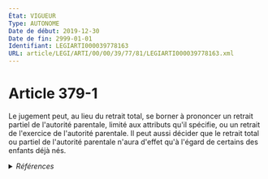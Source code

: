 ```yaml
---
État: VIGUEUR
Type: AUTONOME
Date de début: 2019-12-30
Date de fin: 2999-01-01
Identifiant: LEGIARTI000039778163
URL: article/LEGI/ARTI/00/00/39/77/81/LEGIARTI000039778163.xml
---
```


<h1>Article 379-1</h1>

Le jugement peut, au lieu du retrait total, se borner à prononcer un retrait
partiel de l'autorité parentale, limité aux attributs qu'il spécifie, ou un
retrait de l'exercice de l'autorité parentale. Il peut aussi décider que le
retrait total ou partiel de l'autorité parentale n'aura d'effet qu'à l'égard de
certains des enfants déjà nés.


<details>
  <summary><em>Références</em></summary>

  <h2>Articles faisant référence à l'article</h2>
  
  <ul>
    <li>
      <a href="https://legal.tricoteuses.fr//redirection/LEGIARTI000039696424?vers=git&vers=legifrance">LOI n° 2019-1480 du 28 décembre 2019 visant à agir contre les violences au sein de la famille - article 8 ENTIEREMENT_MODIF</a> MODIFIE source
    </li>
  </ul>
  
  <h2>Références faites par l'article</h2>
  
  <ul>
    <li>
      1959-09-21 CITATION cible <a href="https://legal.tricoteuses.fr//redirection/LEGIARTI000006682945?vers=git&vers=legifrance">Décret n°59-1095 du 21 septembre 1959 PORTANT, EN EXECUTION DES ARTICLES 800 DU CODE DE PROCEDURE PENALE ET 202 DU CODE DE LA FAMILLE ET DE L'AIDE SOCIALE, REGLEMENT D'ADMINISTRATION PUBLIQUE POUR L'APPLICATION DE DISPOSITIONS RELATIVES A LA PROTECTION DE L'ENFANCE ET DE L'ADOLESCENCE EN DANGER. - article 10 AUTONOME ABROGE, en vigueur du 1959-09-25 au 2006-04-09</a>
    </li>
    <li>
      1959-09-21 CITATION cible <a href="https://legal.tricoteuses.fr//redirection/LEGIARTI000006682948?vers=git&vers=legifrance">Décret n°59-1095 du 21 septembre 1959 PORTANT, EN EXECUTION DES ARTICLES 800 DU CODE DE PROCEDURE PENALE ET 202 DU CODE DE LA FAMILLE ET DE L'AIDE SOCIALE, REGLEMENT D'ADMINISTRATION PUBLIQUE POUR L'APPLICATION DE DISPOSITIONS RELATIVES A LA PROTECTION DE L'ENFANCE ET DE L'ADOLESCENCE EN DANGER. - article 13 AUTONOME ABROGE, en vigueur du 1959-09-25 au 2006-04-09</a>
    </li>
    <li>
      1959-09-21 CITATION cible <a href="https://legal.tricoteuses.fr//redirection/LEGIARTI000006682936?vers=git&vers=legifrance">Décret n°59-1095 du 21 septembre 1959 PORTANT, EN EXECUTION DES ARTICLES 800 DU CODE DE PROCEDURE PENALE ET 202 DU CODE DE LA FAMILLE ET DE L'AIDE SOCIALE, REGLEMENT D'ADMINISTRATION PUBLIQUE POUR L'APPLICATION DE DISPOSITIONS RELATIVES A LA PROTECTION DE L'ENFANCE ET DE L'ADOLESCENCE EN DANGER. - article 2 AUTONOME ABROGE, en vigueur du 1959-09-25 au 2006-04-09</a>
    </li>
    <li>
      1959-09-21 CITATION cible <a href="https://legal.tricoteuses.fr//redirection/LEGIARTI000006682937?vers=git&vers=legifrance">Décret n°59-1095 du 21 septembre 1959 PORTANT, EN EXECUTION DES ARTICLES 800 DU CODE DE PROCEDURE PENALE ET 202 DU CODE DE LA FAMILLE ET DE L'AIDE SOCIALE, REGLEMENT D'ADMINISTRATION PUBLIQUE POUR L'APPLICATION DE DISPOSITIONS RELATIVES A LA PROTECTION DE L'ENFANCE ET DE L'ADOLESCENCE EN DANGER. - article 3 AUTONOME ABROGE, en vigueur du 1959-09-25 au 2006-04-09</a>
    </li>
    <li>
      1959-09-21 CITATION cible <a href="https://legal.tricoteuses.fr//redirection/LEGIARTI000006682938?vers=git&vers=legifrance">Décret n°59-1095 du 21 septembre 1959 PORTANT, EN EXECUTION DES ARTICLES 800 DU CODE DE PROCEDURE PENALE ET 202 DU CODE DE LA FAMILLE ET DE L'AIDE SOCIALE, REGLEMENT D'ADMINISTRATION PUBLIQUE POUR L'APPLICATION DE DISPOSITIONS RELATIVES A LA PROTECTION DE L'ENFANCE ET DE L'ADOLESCENCE EN DANGER. - article 4 AUTONOME ABROGE, en vigueur du 1959-09-25 au 2006-04-09</a>
    </li>
    <li>
      1959-09-21 CITATION cible <a href="https://legal.tricoteuses.fr//redirection/LEGIARTI000006682940?vers=git&vers=legifrance">Décret n°59-1095 du 21 septembre 1959 PORTANT, EN EXECUTION DES ARTICLES 800 DU CODE DE PROCEDURE PENALE ET 202 DU CODE DE LA FAMILLE ET DE L'AIDE SOCIALE, REGLEMENT D'ADMINISTRATION PUBLIQUE POUR L'APPLICATION DE DISPOSITIONS RELATIVES A LA PROTECTION DE L'ENFANCE ET DE L'ADOLESCENCE EN DANGER. - article 6 AUTONOME ABROGE, en vigueur du 1959-09-25 au 2006-04-09</a>
    </li>
    <li>
      CODIFICATION source Loi 1803-03-14
    </li>
    <li>
      1981-08-04 CITATION cible <a href="https://legal.tricoteuses.fr//redirection/LEGIARTI000006490873?vers=git&vers=legifrance">Loi n° 81-736 du 4 août 1981 PORTANT AMNISTIE. - article 26 AUTONOME VIGUEUR, en vigueur depuis le 1981-08-05</a>
    </li>
    <li>
      1995-08-03 CITATION cible <a href="https://legal.tricoteuses.fr//redirection/LEGIARTI000006492669?vers=git&vers=legifrance">Loi n° 95-884 du 3 août 1995 portant amnistie - article 24 AUTONOME VIGUEUR, en vigueur depuis le 1995-08-06</a>
    </li>
    <li>
      2002-08-06 CITATION cible <a href="https://legal.tricoteuses.fr//redirection/LEGIARTI000006493629?vers=git&vers=legifrance">Loi n° 2002-1062 du 6 août 2002 portant amnistie - article 17 AUTONOME VIGUEUR, en vigueur depuis le 2002-08-09</a>
    </li>
    <li>
      2019-12-28 MODIFIE cible <a href="https://legal.tricoteuses.fr//redirection/LEGIARTI000039696424?vers=git&vers=legifrance">LOI n° 2019-1480 du 28 décembre 2019 visant à agir contre les violences au sein de la famille - article 8 ENTIEREMENT_MODIF</a>
    </li>
    <li>
      2020-12-21 CITATION cible <a href="https://legal.tricoteuses.fr//redirection/LEGIARTI000042724453?vers=git&vers=legifrance">Décret n° 2020-1640 du 21 décembre 2020 renforçant l'efficacité des procédures pénales et les droits de victimes - article 11 ENTIEREMENT_MODIF</a>
    </li>
    <li>
      2021-12-24 CITATION cible <a href="https://legal.tricoteuses.fr//redirection/LEGIARTI000044622532?vers=git&vers=legifrance">Décret n° 2021-1820 du 24 décembre 2021 relatif aux mesures de surveillance applicables lors de leur libération aux auteurs d'infractions commises au sein du couple - article 4 ENTIEREMENT_MODIF</a>
    </li>
    <li>
      2021-12-24 CITATION cible <a href="https://legal.tricoteuses.fr//redirection/LEGIARTI000044622534?vers=git&vers=legifrance">Décret n° 2021-1820 du 24 décembre 2021 relatif aux mesures de surveillance applicables lors de leur libération aux auteurs d'infractions commises au sein du couple - article 5 ENTIEREMENT_MODIF</a>
    </li>
    <li>
      2999-01-01 CITATION cible <a href="https://legal.tricoteuses.fr//redirection/LEGIARTI000045492585?vers=git&vers=legifrance">Code pénitentiaire - article R341-2 AUTONOME VIGUEUR, en vigueur depuis le 2022-05-01</a>
    </li>
    <li>
      2999-01-01 CITATION cible <a href="https://legal.tricoteuses.fr//redirection/LEGIARTI000006681049?vers=git&vers=legifrance">Code de la famille et de l'aide sociale - article 49 AUTONOME ABROGE, en vigueur du 1959-01-08 au 1986-01-08</a>
    </li>
    <li>
      2999-01-01 CITATION cible <a href="https://legal.tricoteuses.fr//redirection/LEGIARTI000045883097?vers=git&vers=legifrance">Code de procédure pénale - article D158 AUTONOME VIGUEUR, en vigueur depuis le 2022-06-09</a>
    </li>
    <li>
      2999-01-01 CITATION cible <a href="https://legal.tricoteuses.fr//redirection/LEGIARTI000042726346?vers=git&vers=legifrance">Code de procédure pénale - article D403 AUTONOME MODIFIE, en vigueur du 2020-12-24 au 2022-06-09</a>
    </li>
    <li>
      2999-01-01 CITATION cible <a href="https://legal.tricoteuses.fr//redirection/LEGIARTI000044630005?vers=git&vers=legifrance">Code de procédure pénale - article D47-11-4 AUTONOME VIGUEUR, en vigueur depuis le 2022-02-01</a>
    </li>
    <li>
      2999-01-01 CITATION cible <a href="https://legal.tricoteuses.fr//redirection/LEGIARTI000039778246?vers=git&vers=legifrance">Code pénal - article 221-5-5 AUTONOME ABROGE, en vigueur du 2019-12-30 au 2024-03-20</a>
    </li>
    <li>
      2999-01-01 CITATION cible <a href="https://legal.tricoteuses.fr//redirection/LEGIARTI000037289525?vers=git&vers=legifrance">Code pénal - article 222-31-1 AUTONOME ABROGE, en vigueur du 2018-08-06 au 2021-04-23</a>
    </li>
    <li>
      2999-01-01 CITATION cible <a href="https://legal.tricoteuses.fr//redirection/LEGIARTI000039778232?vers=git&vers=legifrance">Code pénal - article 222-31-2 AUTONOME ABROGE, en vigueur du 2019-12-30 au 2024-03-20</a>
    </li>
    <li>
      2999-01-01 CITATION cible <a href="https://legal.tricoteuses.fr//redirection/LEGIARTI000047052784?vers=git&vers=legifrance">Code pénal - article 222-48-2 AUTONOME ABROGE, en vigueur du 2023-04-01 au 2024-03-20</a>
    </li>
    <li>
      2999-01-01 CITATION cible <a href="https://legal.tricoteuses.fr//redirection/LEGIARTI000049294162?vers=git&vers=legifrance">Code pénal - article 225-4-13 AUTONOME MODIFIE, en vigueur du 2024-03-20 au 2024-05-12</a>
    </li>
    <li>
      2999-01-01 CITATION cible <a href="https://legal.tricoteuses.fr//redirection/LEGIARTI000043409137?vers=git&vers=legifrance">Code pénal - article 227-27-3 AUTONOME ABROGE, en vigueur du 2021-04-23 au 2024-03-20</a>
    </li>
    <li>
      2999-01-01 CITATION cible <a href="https://legal.tricoteuses.fr//redirection/LEGIARTI000006418116?vers=git&vers=legifrance">Code pénal - article 227-28-2 AUTONOME ABROGE, en vigueur du 2005-12-13 au 2010-02-10</a>
    </li>
    <li>
      2999-01-01 CITATION cible <a href="https://legal.tricoteuses.fr//redirection/LEGIARTI000039778205?vers=git&vers=legifrance">Code pénal - article 421-2-4-1 AUTONOME VIGUEUR, en vigueur depuis le 2019-12-30</a>
    </li>
  </ul>
</details>
